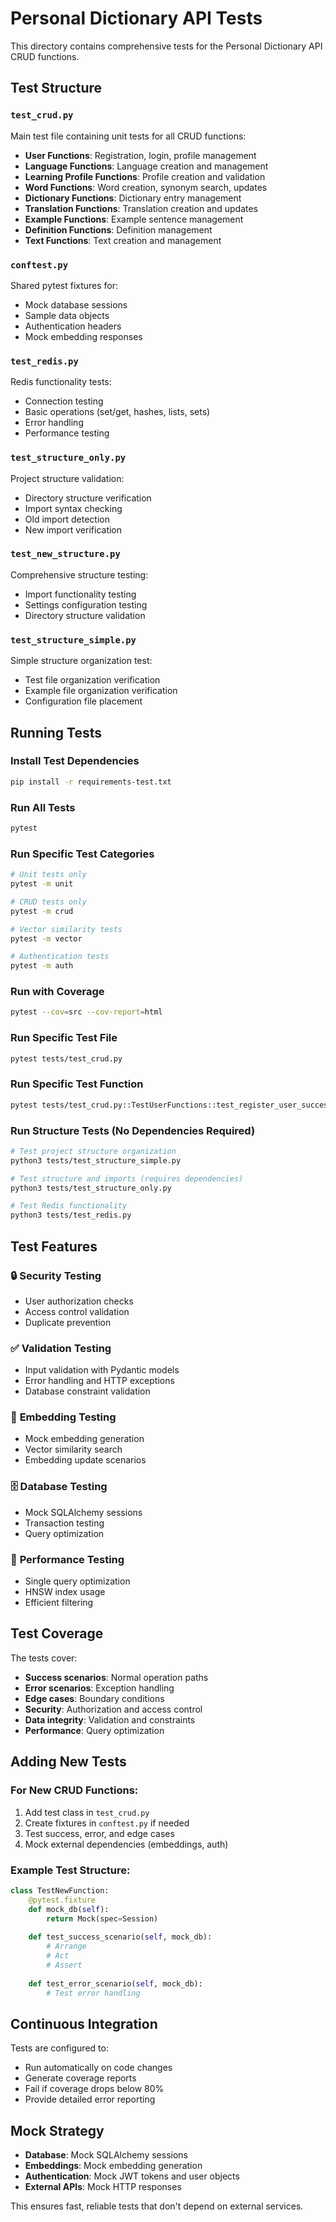 # Personal Dictionary API Tests

This directory contains comprehensive tests for the Personal Dictionary API CRUD functions.

## Test Structure

### `test_crud.py`
Main test file containing unit tests for all CRUD functions:

- **User Functions**: Registration, login, profile management
- **Language Functions**: Language creation and management
- **Learning Profile Functions**: Profile creation and validation
- **Word Functions**: Word creation, synonym search, updates
- **Dictionary Functions**: Dictionary entry management
- **Translation Functions**: Translation creation and updates
- **Example Functions**: Example sentence management
- **Definition Functions**: Definition management
- **Text Functions**: Text creation and management

### `conftest.py`
Shared pytest fixtures for:
- Mock database sessions
- Sample data objects
- Authentication headers
- Mock embedding responses

### `test_redis.py`
Redis functionality tests:
- Connection testing
- Basic operations (set/get, hashes, lists, sets)
- Error handling
- Performance testing

### `test_structure_only.py`
Project structure validation:
- Directory structure verification
- Import syntax checking
- Old import detection
- New import verification

### `test_new_structure.py`
Comprehensive structure testing:
- Import functionality testing
- Settings configuration testing
- Directory structure validation

### `test_structure_simple.py`
Simple structure organization test:
- Test file organization verification
- Example file organization verification
- Configuration file placement

## Running Tests

### Install Test Dependencies
```bash
pip install -r requirements-test.txt
```

### Run All Tests
```bash
pytest
```

### Run Specific Test Categories
```bash
# Unit tests only
pytest -m unit

# CRUD tests only
pytest -m crud

# Vector similarity tests
pytest -m vector

# Authentication tests
pytest -m auth
```

### Run with Coverage
```bash
pytest --cov=src --cov-report=html
```

### Run Specific Test File
```bash
pytest tests/test_crud.py
```

### Run Specific Test Function
```bash
pytest tests/test_crud.py::TestUserFunctions::test_register_user_success
```

### Run Structure Tests (No Dependencies Required)
```bash
# Test project structure organization
python3 tests/test_structure_simple.py

# Test structure and imports (requires dependencies)
python3 tests/test_structure_only.py

# Test Redis functionality
python3 tests/test_redis.py
```

## Test Features

### 🔒 **Security Testing**
- User authorization checks
- Access control validation
- Duplicate prevention

### ✅ **Validation Testing**
- Input validation with Pydantic models
- Error handling and HTTP exceptions
- Database constraint validation

### 🔄 **Embedding Testing**
- Mock embedding generation
- Vector similarity search
- Embedding update scenarios

### 🗄️ **Database Testing**
- Mock SQLAlchemy sessions
- Transaction testing
- Query optimization

### 🚀 **Performance Testing**
- Single query optimization
- HNSW index usage
- Efficient filtering

## Test Coverage

The tests cover:

- **Success scenarios**: Normal operation paths
- **Error scenarios**: Exception handling
- **Edge cases**: Boundary conditions
- **Security**: Authorization and access control
- **Data integrity**: Validation and constraints
- **Performance**: Query optimization

## Adding New Tests

### For New CRUD Functions:
1. Add test class in `test_crud.py`
2. Create fixtures in `conftest.py` if needed
3. Test success, error, and edge cases
4. Mock external dependencies (embeddings, auth)

### Example Test Structure:
```python
class TestNewFunction:
    @pytest.fixture
    def mock_db(self):
        return Mock(spec=Session)
    
    def test_success_scenario(self, mock_db):
        # Arrange
        # Act
        # Assert
    
    def test_error_scenario(self, mock_db):
        # Test error handling
```

## Continuous Integration

Tests are configured to:
- Run automatically on code changes
- Generate coverage reports
- Fail if coverage drops below 80%
- Provide detailed error reporting

## Mock Strategy

- **Database**: Mock SQLAlchemy sessions
- **Embeddings**: Mock embedding generation
- **Authentication**: Mock JWT tokens and user objects
- **External APIs**: Mock HTTP responses

This ensures fast, reliable tests that don't depend on external services.
